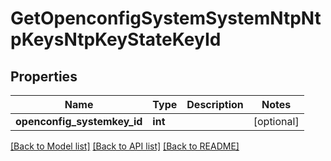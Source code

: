 # GetOpenconfigSystemSystemNtpNtpKeysNtpKeyStateKeyId

## Properties
Name | Type | Description | Notes
------------ | ------------- | ------------- | -------------
**openconfig_systemkey_id** | **int** |  | [optional] 

[[Back to Model list]](../README.md#documentation-for-models) [[Back to API list]](../README.md#documentation-for-api-endpoints) [[Back to README]](../README.md)


